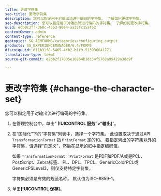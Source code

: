 ```yaml
---
title: 更改字符集
seo-title: 更改字符集
description: 您可以指定用于对输出流进行编码的字符集。 了解如何更改字符集。
seo-description: 您可以指定用于对输出流进行编码的字符集。 了解如何更改字符集。
uuid: ecb0c3ff-368c-4553-80e4-aa35fc15af62
contentOwner: admin
content-type: reference
geptopics: SG_AEMFORMS/categories/configuring_output
products: SG_EXPERIENCEMANAGER/6.4/FORMS
discoiquuid: 811b31f8-5465-4fb2-b1f9-513936041771
translation-type: tm+mt
source-git-commit: e2bb2f17035e16864b1dc54f5768a99429a3dd9f

---
```



# 更改字符集 {#change-the-character-set}

您可以指定用于对输出流进行编码的字符集。

1. 在管理控制台中，单击“ **[!UICONTROL 服务”>“输出]**”。
1. 在“国际化”下的“字符集”列表中，选择一个字符集。 此设置取决于通过API `TransformationFormat` 指 `PrintFormat` 定的和。 要指定列出的字符集以外的字符集，请选择“自定义”，然后在显示的框中指定编码值。

   如果 `TransformationFormat``PrintFormat` 是PDF和PDF/A或是PCL、PostScript、Zebra标签、IPL、DPL、TPCL、GenericColorPCL或GenericPSLevel3，则仅支持特定字符集。

   字符集必须是有效的规范名称。 默认值为ISO-8859-1。

1. 单击&#x200B;**[!UICONTROL 保存]**。

